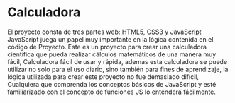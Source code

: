 # Calculadora
El proyecto consta de tres partes web: HTML5, CSS3 y JavaScript   JavaScript juega un papel muy importante en la lógica contenida en el código de Proyecto.
Este es un proyecto para crear una calculadora científica que pueda realizar cálculos matemáticos de una manera muy fácil, Calculadora fácil de usar y rápida, ademas esta calculadora se puede utilizar no solo para el uso diario, sino también para fines de aprendizaje, la lógica utilizada para crear este proyecto no fue demasiado difícil, Cualquiera que comprenda los conceptos básicos de JavaScript y esté familiarizado con el concepto de funciones JS lo entenderá fácilmente.
